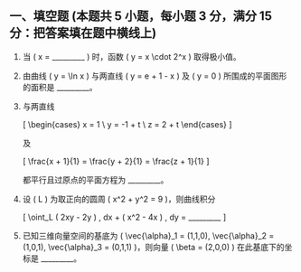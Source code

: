 ## 一、填空题 (本题共 5 小题，每小题 3 分，满分 15 分：把答案填在题中横线上)

1. 当 \( x = \_\_\_\_\_\_\_\_\_ \) 时，函数 \( y = x \cdot 2^x \) 取得极小值。

2. 由曲线 \( y = \ln x \) 与两直线 \( y = e + 1 - x \) 及 \( y = 0 \) 所围成的平面图形的面积是 \_\_\_\_\_\_\_\_\_。

3. 与两直线

   \[
   \begin{cases}
   x = 1 \\
   y = -1 + t \\
   z = 2 + t
   \end{cases}
   \]

   及

   \[
   \frac{x + 1}{1} = \frac{y + 2}{1} = \frac{z + 1}{1}
   \]

   都平行且过原点的平面方程为 \_\_\_\_\_\_\_\_\_。

4. 设 \( L \) 为取正向的圆周 \( x^2 + y^2 = 9 \)，则曲线积分

   \[
   \oint_L ( 2xy - 2y ) \, dx + ( x^2 - 4x ) \, dy = \_\_\_\_\_\_\_\_\_
   \]

5. 已知三维向量空间的基底为 \( \vec{\alpha}_1 = (1,1,0), \vec{\alpha}_2 = (1,0,1), \vec{\alpha}_3 = (0,1,1) \)，则向量 \( \beta = (2,0,0) \) 在此基底下的坐标是 \_\_\_\_\_\_\_\_\_。
